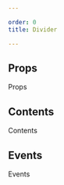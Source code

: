 ```yaml
---

order: 0
title: Divider

---
```

 
## Props
 
Props
 
## Contents
 
Contents
 
## Events
 
Events
 
